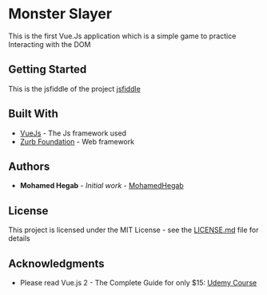 # Monster Slayer
This is the first Vue.Js application which is a simple game to practice Interacting with the DOM 

## Getting Started

This is the jsfiddle of the project 
[jsfiddle](https://jsfiddle.net/Hegab/zk6fp1sy/1/)

## Built With

* [VueJs](https://vuejs.org/) - The Js framework used
* [Zurb Foundation](https://foundation.zurb.com/) - Web framework

## Authors

* **Mohamed Hegab** - *Initial work* - [MohamedHegab](https://github.com/MohamedHegab)

## License

This project is licensed under the MIT License - see the [LICENSE.md](LICENSE.md) file for details

## Acknowledgments

* Please read Vue.js 2 - The Complete Guide for only $15: [Udemy Course](https://www.youtube.com/redirect?event=video_description&v=KMX1mFEmM3E&redir_token=_lbUTclusS7_XNn5nQOA16pAL1h8MTUxNjcwNzk5NUAxNTE2NjIxNTk1&q=https%3A%2F%2Fwww.udemy.com%2Fvuejs-2-the-complete-guide%2F%3FcouponCode%3DYOUTUBE_VUE)
